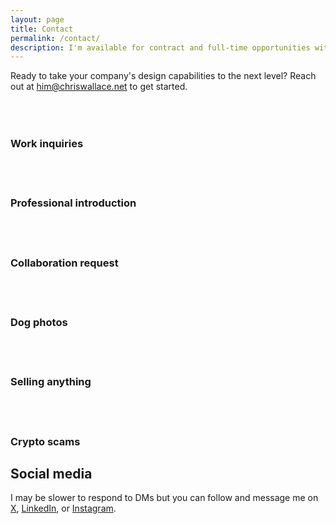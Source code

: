 ```yaml
---
layout: page
title: Contact
permalink: /contact/
description: I'm available for contract and full-time opportunities with forward-thinking companies looking to level up their design capabilities.
---
```


<p class="fade-in-element sub-heading">Ready to take your company's design capabilities to the next level? Reach out at <a href="mailto:him@chriswallace.net?subject=Design%20Inquiry&body=Let's%20work%20together!">him@chriswallace.net</a> to get started.</p>

<div class="contact-grid fade-in-element">
    <div class="contact-grid__item">
        <div class="contact-grid__icon contact-grid__icon--yes">
            <svg xmlns="http://www.w3.org/2000/svg" width="36" height="36" viewBox="0 0 24 24" fill="none" stroke-width="1" stroke-linecap="round" stroke-linejoin="round" class="contact-grid__svg lucide lucide-building-2"><path d="M6 22V4a2 2 0 0 1 2-2h8a2 2 0 0 1 2 2v18Z"/><path d="M6 12H4a2 2 0 0 0-2 2v6a2 2 0 0 0 2 2h2"/><path d="M18 9h2a2 2 0 0 1 2 2v9a2 2 0 0 1-2 2h-2"/><path d="M10 6h4"/><path d="M10 10h4"/><path d="M10 14h4"/><path d="M10 18h4"/></svg>
        </div>
        <h3 class="contact-grid__title">Work inquiries</h3>
    </div>
    <div class="contact-grid__item">
        <div class="contact-grid__icon contact-grid__icon--yes">
            <svg xmlns="http://www.w3.org/2000/svg" width="36" height="36" viewBox="0 0 24 24" fill="none" stroke-width="1" stroke-linecap="round" stroke-linejoin="round" class="contact-grid__svg lucide lucide-handshake"><path d="m11 17 2 2a1 1 0 1 0 3-3"/><path d="m14 14 2.5 2.5a1 1 0 1 0 3-3l-3.88-3.88a3 3 0 0 0-4.24 0l-.88.88a1 1 0 1 1-3-3l2.81-2.81a5.79 5.79 0 0 1 7.06-.87l.47.28a2 2 0 0 0 1.42.25L21 4"/><path d="m21 3 1 11h-2"/><path d="M3 3 2 14l6.5 6.5a1 1 0 1 0 3-3"/><path d="M3 4h8"/></svg>
        </div>
        <h3 class="contact-grid__title">Professional introduction</h3>
    </div>
    <div class="contact-grid__item">
        <div class="contact-grid__icon contact-grid__icon--yes">
            <svg xmlns="http://www.w3.org/2000/svg" width="36" height="36" viewBox="0 0 24 24" fill="none" stroke-width="1" stroke-linecap="round" stroke-linejoin="round" class="contact-grid__svg lucide lucide-users-round"><path d="M18 21a8 8 0 0 0-16 0"/><circle cx="10" cy="8" r="5"/><path d="M22 20c0-3.37-2-6.5-4-8a5 5 0 0 0-.45-8.3"/></svg>
        </div>
        <h3 class="contact-grid__title">Collaboration request</h3>
    </div>
    <div class="contact-grid__item">
        <div class="contact-grid__icon contact-grid__icon--yes">
            <svg xmlns="http://www.w3.org/2000/svg" width="36" height="36" viewBox="0 0 24 24" fill="none" stroke-width="1" stroke-linecap="round" stroke-linejoin="round" class="contact-grid__svg lucide lucide-dog"><path d="M11.25 16.25h1.5L12 17z"/><path d="M16 14v.5"/><path d="M4.42 11.247A13.152 13.152 0 0 0 4 14.556C4 18.728 7.582 21 12 21s8-2.272 8-6.444a11.702 11.702 0 0 0-.493-3.309"/><path d="M8 14v.5"/><path d="M8.5 8.5c-.384 1.05-1.083 2.028-2.344 2.5-1.931.722-3.576-.297-3.656-1-.113-.994 1.177-6.53 4-7 1.923-.321 3.651.845 3.651 2.235A7.497 7.497 0 0 1 14 5.277c0-1.39 1.844-2.598 3.767-2.277 2.823.47 4.113 6.006 4 7-.08.703-1.725 1.722-3.656 1-1.261-.472-1.855-1.45-2.239-2.5"/></svg>
        </div>
        <h3 class="contact-grid__title">Dog photos</h3>
    </div>
    <div class="contact-grid__item">
        <div class="contact-grid__icon contact-grid__icon--no">
            <svg xmlns="http://www.w3.org/2000/svg" width="36" height="36" viewBox="0 0 24 24" fill="none" stroke-width="1" stroke-linecap="round" stroke-linejoin="round" class="contact-grid__svg lucide lucide-badge-dollar-sign"><path d="M3.85 8.62a4 4 0 0 1 4.78-4.77 4 4 0 0 1 6.74 0 4 4 0 0 1 4.78 4.78 4 4 0 0 1 0 6.74 4 4 0 0 1-4.77 4.78 4 4 0 0 1-6.75 0 4 4 0 0 1-4.78-4.77 4 4 0 0 1 0-6.76Z"/><path d="M16 8h-6a2 2 0 1 0 0 4h4a2 2 0 1 1 0 4H8"/><path d="M12 18V6"/></svg>
        </div>
        <h3 class="contact-grid__title">Selling anything</h3>
    </div>
    <div class="contact-grid__item">
        <div class="contact-grid__icon contact-grid__icon--no">
            <svg xmlns="http://www.w3.org/2000/svg" width="36" height="36" viewBox="0 0 24 24" fill="none" stroke-width="1" stroke-linecap="round" stroke-linejoin="round" class="contact-grid__svg lucide lucide-hand-coins"><path d="M11 15h2a2 2 0 1 0 0-4h-3c-.6 0-1.1.2-1.4.6L3 17"/><path d="m7 21 1.6-1.4c.3-.4.8-.6 1.4-.6h4c1.1 0 2.1-.4 2.8-1.2l4.6-4.4a2 2 0 0 0-2.75-2.91l-4.2 3.9"/><path d="m2 16 6 6"/><circle cx="16" cy="9" r="2.9"/><circle cx="6" cy="5" r="3"/></svg>
        </div>
        <h3 class="contact-grid__title">Crypto scams</h3>
    </div>
</div>

<h2 class="fade-in-element">Social media</h2>

<p class="fade-in-element max-w-xl">I may be slower to respond to DMs but you can follow and message me on <a href="https://twitter.com/chriswallace">X</a>, <a href="https://linkedin.com/in/chriswallace2">LinkedIn</a>, or <a href="https://instagram.com/chriswallace7">Instagram</a>.</p>
